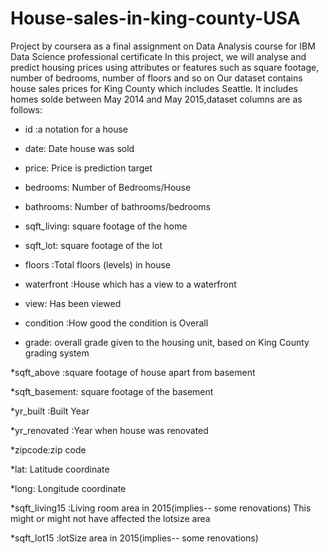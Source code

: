 # House-sales-in-king-county-USA
Project by coursera as a final assignment on Data Analysis course for IBM Data Science professional certificate 
In this project, we will analyse and predict housing prices using attributes or features such as square footage, number of bedrooms, number of floors and so on 
Our dataset contains house sales prices for King County which includes Seattle.
It includes homes solde between May 2014 and May 2015,dataset columns are as follows:

* id :a notation for a house

* date: Date house was sold

* price: Price is prediction target

* bedrooms: Number of Bedrooms/House

* bathrooms: Number of bathrooms/bedrooms

* sqft_living: square footage of the home

* sqft_lot: square footage of the lot

* floors :Total floors (levels) in house

* waterfront :House which has a view to a waterfront

* view: Has been viewed

* condition :How good the condition is Overall

* grade: overall grade given to the housing unit, based on King County grading system

*sqft_above :square footage of house apart from basement

*sqft_basement: square footage of the basement

*yr_built :Built Year

*yr_renovated :Year when house was renovated

*zipcode:zip code

*lat: Latitude coordinate

*long: Longitude coordinate

*sqft_living15 :Living room area in 2015(implies-- some renovations) This might or might not have affected the lotsize area

*sqft_lot15 :lotSize area in 2015(implies-- some renovations)

